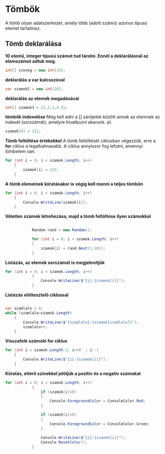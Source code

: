 ﻿# Tömbök
A tömb olyan adatszerkezet, amely több (adott számú) azonos típusú elemet tartalmaz.

## Tömb deklarálása
**10 elemű, integer típusú számot tud tárolni. Ennél a deklarálásnál az elemszámot adtuk meg.**
```C#
int[] szoveg = new int[10];
```
**deklarálás a var kulcsszóval**
```C#
var szamok2 = new int[10];
```

**deklarálás az elemek megadásával**
```C#
int[] szamok3 = {1,2,3,4,5};
```

**tömbök indexelése**
Meg kell adni a [] zárójelek között annak az elemnek az indexét (sorszámát), amelyre hivatkozni akarunk.
pl.
```C#
szamok[0] = 121;
```
**Tömb feltöltése értékekkel**
A tömb feltöltését ciklusban végezzük, erre a **for** ciklus a legalkalmasabb. A ciklus annyiszor fog lefutni, amennyi tömbelem van.
```C#
for (int i = 0; i < szamok.Length; i++)
    {
        szamok[i] = 222;
    }
```
**A tömb elemeinek kiíratásakor is végig kell menni a teljes tömbön**
```C#
for (int i = 0; i < szamok.Length; i++)
    {
        Console.WriteLine(szamok[i]);
    }
```
**Véletlen számok létrehozása, majd a tömb feltöltése ilyen számokkal**
```C#
  
            Random rand = new Random();

            for (int i = 0; i < szamok.Length; i++)
            {
                szamok[i] = rand.Next(1,101);
            }
```
**Listázás, az elemek sorszámát is megjelenítjük**
```C#
for (int i = 0; i < szamok.Length; i++)
            {
                Console.WriteLine($"{i}:{szamok[i]}");
            }
```
**Listázás elöltesztelő ciklussal**
```C#

var szamlalo = 0;
while (szamlalo<szamok.Length)
    {
        Console.WriteLine($"{szamlalo}:{szamok[szamlalo]}");
        szamlalo++;
    }
```

**Visszafelé számoló for ciklus**
```C#
for (int i = szamok.Length-1; i>=0  ; i--)
    {
        Console.WriteLine($"{i}:{szamok[i]}");
    }
```

**Kiíratás, eltérő színekkel jelöljük a pozitív és a negatív számokat**
```C#
for (int i = 0; i < szamok.Length; i++)
            {
                if (szamok[i]<0)
                {
                    Console.ForegroundColor = ConsoleColor.Red;
                }

                if (szamok[i]>0)
                {
                    Console.ForegroundColor = ConsoleColor.Green;
                }
                
                Console.WriteLine($"{i}:{szamok[i]}");
                Console.ResetColor();
            }
```